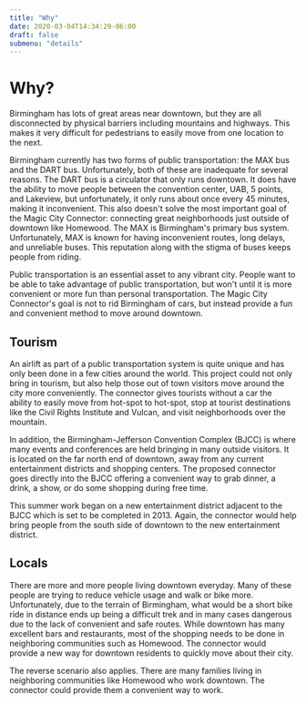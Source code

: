 ```yaml
---
title: "Why"
date: 2020-03-04T14:34:29-06:00
draft: false
submenu: "details"
---
```


# Why?

Birmingham has lots of great areas near downtown, but they are all
disconnected by physical barriers including mountains and
highways. This makes it very difficult for pedestrians to easily move
from one location to the next.

Birmingham currently has two forms of public transportation: the MAX
bus and the DART bus. Unfortunately, both of these are inadequate for
several reasons. The DART bus is a circulator that only runs
downtown. It does have the ability to move people between the
convention center, UAB, 5 points, and Lakeview, but unfortunately, it
only runs about once every 45 minutes, making it inconvenient.  This
also doesn't solve the most important goal of the Magic City
Connector: connecting great neighborhoods just outside of downtown
like Homewood. The MAX is Birmingham's primary bus system.
Unfortunately, MAX is known for having inconvenient routes, long
delays, and unreliable buses.  This reputation along with the stigma
of buses keeps people from riding.

Public transportation is an essential asset to any vibrant
city. People want to be able to take advantage of public
transportation, but won't until it is more convenient or more fun than
personal transportation. The Magic City Connector's goal is not to rid
Birmingham of cars, but instead provide a fun and convenient method to
move around downtown.

## Tourism

An airlift as part of a public transportation system is quite unique
and has only been done in a few cities around the world. This project
could not only bring in tourism, but also help those out of town
visitors move around the city more conveniently. The connector gives
tourists without a car the ability to easily move from hot-spot to
hot-spot, stop at tourist destinations like the Civil Rights Institute
and Vulcan, and visit neighborhoods over the mountain.

In addition, the Birmingham-Jefferson Convention Complex (BJCC) is
where many events and conferences are held bringing in many outside
visitors. It is located on the far north end of downtown, away from
any current entertainment districts and shopping centers. The proposed
connector goes directly into the BJCC offering a convenient way to
grab dinner, a drink, a show, or do some shopping during free time.

This summer work began on a new entertainment district adjacent to the
BJCC which is set to be completed in 2013.  Again, the connector would
help bring people from the south side of downtown to the new
entertainment district.

## Locals

There are more and more people living downtown everyday. Many of these
people are trying to reduce vehicle usage and walk or bike more.
Unfortunately, due to the terrain of Birmingham, what would be a short
bike ride in distance ends up being a difficult trek and in many cases
dangerous due to the lack of convenient and safe routes. While
downtown has many excellent bars and restaurants, most of the shopping
needs to be done in neighboring communities such as Homewood. The
connector would provide a new way for downtown residents to quickly
move about their city.

The reverse scenario also applies. There are many families living in
neighboring communities like Homewood who work downtown. The connector
could provide them a convenient way to work.
